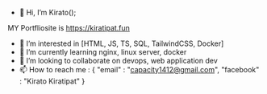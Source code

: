 - 👋 Hi, I’m Kirato();

MY Portfliosite is https://kiratipat.fun

- 👀 I’m interested in [HTML, JS, TS, SQL, TailwindCSS, Docker]
- 🌱 I’m currently learning nginx, linux server, docker
- 💞️ I’m looking to collaborate on devops, web application dev
- 📫 How to reach me : { "email" : "capacity1412@gmail.com",
                          "facebook" : "Kirato Kiratipat" }
